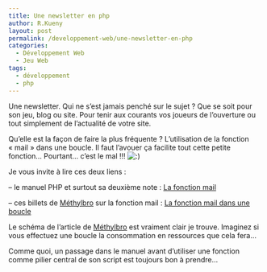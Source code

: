 ```yaml
---
title: Une newsletter en php
author: R.Kueny
layout: post
permalink: /developpement-web/une-newsletter-en-php
categories:
  - Développement Web
  - Jeu Web
tags:
  - développement
  - php
---
```

Une newsletter. Qui ne s&rsquo;est jamais penché sur le sujet ? Que se soit pour son jeu, blog ou site. Pour tenir aux courants vos joueurs de l&rsquo;ouverture ou tout simplement de l&rsquo;actualité de votre site.

Qu&rsquo;elle est la façon de faire la plus fréquente ? L&rsquo;utilisation de la fonction &laquo;&nbsp;mail&nbsp;&raquo; dans une boucle. Il faut l&rsquo;avouer ça facilite tout cette petite fonction&#8230; Pourtant&#8230; c&rsquo;est le mal !!! <img src="http://rkueny.fr/wp-includes/images/smilies/icon_smile.gif" alt=":)" class="wp-smiley" />

Je vous invite à lire ces deux liens :

&#8211; le manuel PHP et surtout sa deuxième note : <a href="http://php.net/manual/en/function.mail.php" target="_blank">La fonction mail</a> 

&#8211; ces billets de <a href="http://methylbro.titaxium.org" target="_blank">Méthylbro</a> sur la fonction mail : <a href="http://methylbro.titaxium.org/post/2009/07/03/la-fonction-mail-dans-une-boucle" target="_blank">La fonction mail dans une boucle</a>

Le schéma de l&rsquo;article de <a href="http://methylbro.fr" target="_blank">Méthylbro</a> est vraiment clair je trouve. Imaginez si vous effectuez une boucle la consommation en ressources que cela fera&#8230;

Comme quoi, un passage dans le manuel avant d&rsquo;utiliser une fonction comme pilier central de son script est toujours bon à prendre&#8230;